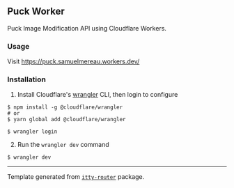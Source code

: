 ## Puck Worker

Puck Image Modification API using Cloudflare Workers.

### Usage

Visit https://puck.samuelmereau.workers.dev/

### Installation

1. Install Cloudflare's [wrangler](https://github.com/cloudflare/wrangler) CLI, then login to configure

```shell
$ npm install -g @cloudflare/wrangler
# or
$ yarn global add @cloudflare/wrangler
```
```shell
$ wrangler login
```

2. Run the `wrangler dev` command
   
```shell
$ wrangler dev
```

---

Template generated from [`itty-router`](https://github.com/kwhitley/itty-router) package.